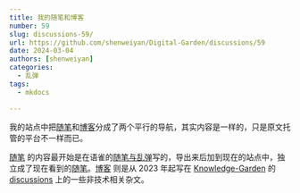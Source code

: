 ```yaml
---
title: 我的随笔和博客
number: 59
slug: discussions-59/
url: https://github.com/shenweiyan/Digital-Garden/discussions/59
date: 2024-03-04
authors: [shenweiyan]
categories: 
  - 乱弹
tags: 
  - mkdocs

---
```


我的站点中把[随笔](https://weiyan.cc/note/)和[博客](https://weiyan.cc/blog/)分成了两个平行的导航，其实内容是一样的，只是原文托管的平台不一样而已。

<!-- more -->

[随笔](https://weiyan.cc/note/) 的内容最开始是在语雀的[随笔与乱弹](https://www.yuque.com/shenweiyan/notebook)写的，导出来后加到现在的站点中，独立成了现在看到的[随笔](https://weiyan.cc/note/)。[博客](https://weiyan.cc/blog/) 则是从 2023 年起写在 [Knowledge-Garden](https://github.com/shenweiyan/Knowledge-Garden) 的 [discussions](https://github.com/shenweiyan/Knowledge-Garden/discussions/) 上的一些非技术相关杂文。

<script src="https://giscus.app/client.js"
	data-repo="shenweiyan/Digital-Garden"
	data-repo-id="R_kgDOKgxWlg"
	data-mapping="number"
	data-term="59"
	data-reactions-enabled="1"
	data-emit-metadata="0"
	data-input-position="bottom"
	data-theme="light"
	data-lang="zh-CN"
	crossorigin="anonymous"
	async>
</script>
